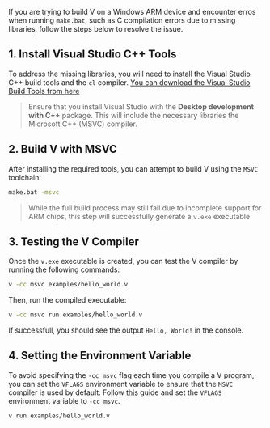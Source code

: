 If you are trying to build V on a Windows ARM device and encounter erros when running `make.bat`, such as C compilation errors due to missing libraries, follow the steps below to resolve the issue.

## 1. Install Visual Studio C++ Tools

To address the missing libraries, you will need to install the Visual Studio C++ build tools and the `cl` compiler. [You can download the Visual Studio Build Tools from here](https://visualstudio.microsoft.com/en/vs/community/)

> Ensure that you install Visual Studio with the **Desktop development with C++** package. 
> This will include the necessary libraries the Microsoft C++ (MSVC) compiler.

## 2. Build V with MSVC

After installing the required tools, you can attempt to build V using the `MSVC` toolchain:

```bash
make.bat -msvc
```

> While the full build process may still fail due to incomplete support for ARM chips, 
> this step will successfully generate a `v.exe` executable.

## 3. Testing the V Compiler

Once the `v.exe` executable is created, you can test the V compiler by running the following commands:

```bash
v -cc msvc examples/hello_world.v
```

Then, run the compiled executable:

```bash
v -cc msvc run examples/hello_world.v
```

If successfull, you should see the output `Hello, World!` in the console.

## 4. Setting the Environment Variable

To avoid specifying the `-cc msvc` flag each time you compile a V program, you can set the `VFLAGS` environment variable to ensure that the `MSVC` compiler is used by default. Follow [this](https://www.tenforums.com/tutorials/121855-edit-user-system-environment-variables-windows.html#option3) guide and set the `VFLAGS` environment variable to `-cc msvc`.

```bash
v run examples/hello_world.v
```